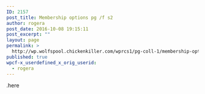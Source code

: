 ```yaml
---
ID: 2157
post_title: Membership options pg /f s2
author: rogera
post_date: 2016-10-08 19:15:11
post_excerpt: ""
layout: page
permalink: >
  http://wp.wolfspool.chickenkiller.com/wprcs1/pg-coll-1/membership-options-pg-f-s2/
published: true
wpcf-x_userdefined_x_orig_userid:
  - rogera
---
```

.here